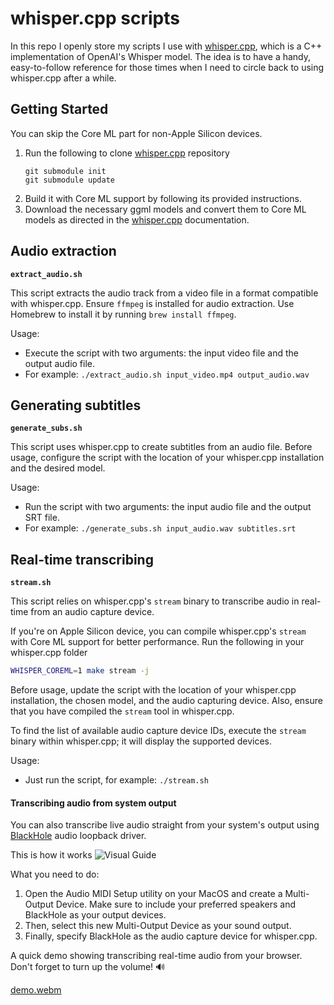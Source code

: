 # whisper.cpp scripts

In this repo I openly store my scripts I use with [whisper.cpp](https://github.com/ggerganov/whisper.cpp), which is a C++ implementation of OpenAI's Whisper model. The idea is to have a handy, easy-to-follow reference for those times when I need to circle back to using whisper.cpp after a while.

## Getting Started

You can skip the Core ML part for non-Apple Silicon devices.

1. Run the following to clone [whisper.cpp](https://github.com/ggerganov/whisper.cpp) repository
   ```
   git submodule init
   git submodule update
   ```
2. Build it with Core ML support by following its provided instructions.
3. Download the necessary ggml models and convert them to Core ML models as directed in the [whisper.cpp](https://github.com/ggerganov/whisper.cpp) documentation.

## Audio extraction

**`extract_audio.sh`**

This script extracts the audio track from a video file in a format compatible with whisper.cpp. Ensure `ffmpeg` is installed for audio extraction. Use Homebrew to install it by running `brew install ffmpeg`.

Usage:
- Execute the script with two arguments: the input video file and the output audio file.
- For example: `./extract_audio.sh input_video.mp4 output_audio.wav`

## Generating subtitles

**`generate_subs.sh`**

This script uses whisper.cpp to create subtitles from an audio file. Before usage, configure the script with the location of your whisper.cpp installation and the desired model.

Usage:
- Run the script with two arguments: the input audio file and the output SRT file.
- For example: `./generate_subs.sh input_audio.wav subtitles.srt`

## Real-time transcribing

**`stream.sh`**

This script relies on whisper.cpp's `stream` binary to transcribe audio in real-time from an audio capture device.

If you're on Apple Silicon device, you can compile whisper.cpp's `stream` with Core ML support for better performance. Run the following in your whisper.cpp folder
```sh
WHISPER_COREML=1 make stream -j
```

Before usage, update the script with the location of your whisper.cpp installation, the chosen model, and the audio capturing device. Also, ensure that you have compiled the `stream` tool in whisper.cpp.

To find the list of available audio capture device IDs, execute the `stream` binary within whisper.cpp; it will display the supported devices.

Usage:
- Just run the script, for example: `./stream.sh`

#### Transcribing audio from system output

You can also transcribe live audio straight from your system's output using [BlackHole](https://github.com/ExistentialAudio/BlackHole) audio loopback driver.

This is how it works
![Visual Guide](https://github.com/tartakynov/whispercpp-scripts/assets/946309/6cc1f3a4-26c9-4d50-a19c-c2f88ef633c6)

What you need to do:
1. Open the Audio MIDI Setup utility on your MacOS and create a Multi-Output Device. Make sure to include your preferred speakers and BlackHole as your output devices.
2. Then, select this new Multi-Output Device as your sound output.
3. Finally, specify BlackHole as the audio capture device for whisper.cpp.

A quick demo showing transcribing real-time audio from your browser. Don't forget to turn up the volume! 🔊

[demo.webm](https://github.com/tartakynov/whispercpp-scripts/assets/946309/f821354e-2e1f-45c8-947f-025e2a4b244d)
